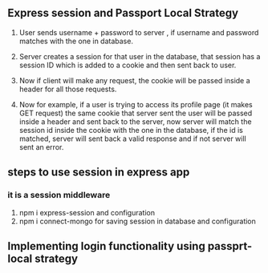 ## Express session and Passport Local Strategy

1. User sends username + password to server
   , if username and password matches with the one in database.
2. Server creates a session for that user in the database, that session has a session ID which is added to a cookie and then sent back to user.

3. Now if client will make any request, the cookie will be passed inside a header for all those requests.

4. Now for example, if a user is trying to access its profile page (it makes GET request) the same cookie that server sent the user will be passed inside a header and sent back to the server, now server will match the session id inside the cookie with the one in the database, if the id is matched, server will sent back a valid response and if not server will sent an error.

## steps to use session in express app

### it is a session middleware

1. npm i express-session and configuration
2. npm i connect-mongo for saving session in database and configuration


## Implementing login functionality using passprt-local strategy
